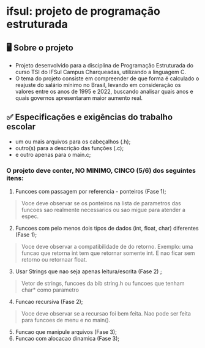 # ifsul: projeto de programação estruturada

## :desktop_computer:	Sobre o projeto 

- Projeto desenvolvido para a disciplina de Programação Estruturada do curso TSI do IFSul Campus Charqueadas, utilizando a linguagem C. 
- O tema do projeto consiste em compreender de que forma é calculado o reajuste do salário mínimo no Brasil, levando em consideração os valores entre os anos de 1995 e 2022, buscando analisar quais anos e quais governos apresentaram maior aumento real.

## :white_check_mark: Especificações e exigências do trabalho escolar 	
- um ou mais arquivos para os cabeçalhos (.h);
- outro(s) para a descrição das funções (.c);
- e outro apenas para o main.c;

### O projeto deve conter, NO MINIMO, CINCO (5/6) dos seguintes itens: 

   1. Funcoes com passagem por referencia - ponteiros (Fase 1);
   > Voce deve observar se os ponteiros na lista de parametros das funcoes sao realmente necessarios ou sao migue para atender a espec. 
   2. Funcoes com pelo menos dois tipos de dados (int, float, char) diferentes (Fase 1);
   > Voce deve observar a compatibilidade de do retorno. Exemplo: uma funcao que retorna int tem que retornar somente int. E nao ficar sem retorno ou retornaar float.
   3. Usar Strings que nao seja apenas leitura/escrita (Fase 2) ;
   > Vetor de strings, funcoes da bib string.h ou funcoes que tenham char* como parametro
   4. Funcao recursiva (Fase 2);
   > Voce deve observar se a recursao foi bem feita. Nao pode ser feita para funcoes de menu e no main().
   5. Funcao que manipule arquivos (Fase 3);
   6. Funcao com alocacao dinamica (Fase 3);
